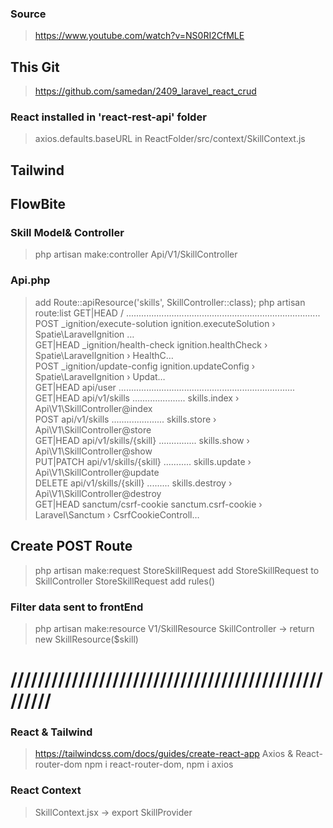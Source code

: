 ### Source

> https://www.youtube.com/watch?v=NS0RI2CfMLE

## This Git

> https://github.com/samedan/2409_laravel_react_crud

### React installed in 'react-rest-api' folder

> axios.defaults.baseURL in ReactFolder/src/context/SkillContext.js

## Tailwind

## FlowBite

### Skill Model& Controller

> php artisan make:controller Api/V1/SkillController

### Api.php

> add Route::apiResource('skills', SkillController::class);
> php artisan route:list
> GET|HEAD / .............................................................................
> POST \_ignition/execute-solution ignition.executeSolution › Spatie\LaravelIgnition …  
>  GET|HEAD \_ignition/health-check ignition.healthCheck › Spatie\LaravelIgnition › HealthC…  
>  POST \_ignition/update-config ignition.updateConfig › Spatie\LaravelIgnition › Updat…  
>  GET|HEAD api/user ......................................................................  
>  GET|HEAD api/v1/skills ..................... skills.index › Api\V1\SkillController@index  
>  POST api/v1/skills ..................... skills.store › Api\V1\SkillController@store  
>  GET|HEAD api/v1/skills/{skill} ............... skills.show › Api\V1\SkillController@show  
>  PUT|PATCH api/v1/skills/{skill} ........... skills.update › Api\V1\SkillController@update  
>  DELETE api/v1/skills/{skill} ......... skills.destroy › Api\V1\SkillController@destroy  
>  GET|HEAD sanctum/csrf-cookie sanctum.csrf-cookie › Laravel\Sanctum › CsrfCookieControll…

## Create POST Route

> php artisan make:request StoreSkillRequest
> add StoreSkillRequest to SkillController
> StoreSkillRequest add rules()

### Filter data sent to frontEnd

> php artisan make:resource V1/SkillResource
> SkillController -> return new SkillResource($skill)

# ////////////////////////////////////////////////////

### React & Tailwind

> https://tailwindcss.com/docs/guides/create-react-app
> Axios & React-router-dom
> npm i react-router-dom, npm i axios

### React Context

> SkillContext.jsx -> export SkillProvider
